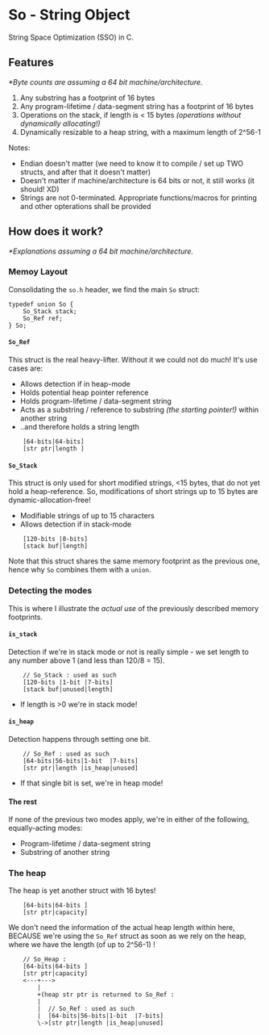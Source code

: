 # So - String Object

String Space Optimization (SSO) in C.

## Features

*\*Byte counts are assuming a 64 bit machine/architecture.*

1. Any substring has a footprint of 16 bytes
2. Any program-lifetime / data-segment string has a footprint of 16 bytes
3. Operations on the stack, if length is < 15 bytes *(operations without dynamically allocating!)*
4. Dynamically resizable to a heap string, with a maximum length of 2^56-1

Notes:

- Endian doesn't matter (we need to know it to compile / set up TWO structs, and after that it doesn't matter)
- Doesn't matter if machine/architecture is 64 bits or not, it still works (it should! XD)
- Strings are not 0-terminated. Appropriate functions/macros for printing and other opterations shall be provided

## How does it work?

*\*Explanations assuming a 64 bit machine/architecture.*

### Memoy Layout

Consolidating the `so.h` header, we find the main `So` struct:

```
typedef union So {
    So_Stack stack;
    So_Ref ref;
} So;
```

#### `So_Ref`

This struct is the real heavy-lifter. Without it we could not do much! It's use cases are:

- Allows detection if in heap-mode
- Holds potential heap pointer reference
- Holds program-lifetime / data-segment string
- Acts as a substring / reference to substring *(the starting pointer!)* within another string
- ..and therefore holds a string length

```
    [64-bits|64-bits]
    [str ptr|length ]
```

#### `So_Stack`

This struct is only used for short modified strings, <15 bytes, that do not yet hold a heap-reference.
So, modifications of short strings up to 15 bytes are dynamic-allocation-free!

- Modifiable strings of up to 15 characters
- Allows detection if in stack-mode

```
    [120-bits |8-bits]
    [stack buf|length]
```

Note that this struct shares the same memory footprint as the previous one, hence why `So` combines them with a `union`.

### Detecting the modes

This is where I illustrate the *actual use* of the previously described memory footprints.

#### `is_stack`

Detection if we're in stack mode or not is really simple - we set length to any number above 1 (and less than 120/8 = 15).

```
    // So_Stack : used as such
    [120-bits |1-bit |7-bits]
    [stack buf|unused|length]
```

- If length is >0 we're in stack mode!

#### `is_heap`

Detection happens through setting one bit.

```
    // So_Ref : used as such
    [64-bits|56-bits|1-bit  |7-bits]
    [str ptr|length |is_heap|unused]
```

- If that single bit is set, we're in heap mode!

#### The rest

If none of the previous two modes apply, we're in either of the following, equally-acting modes:

- Program-lifetime / data-segment string
- Substring of another string

### The heap

The heap is yet another struct with 16 bytes!

```
    [64-bits|64-bits ]
    [str ptr|capacity]
```

We don't need the information of the actual heap length within here, BECAUSE
we're using the `So_Ref` struct as soon as we rely on the heap, where we have
the length (of up to 2^56-1) !

```
    // So_Heap :
    [64-bits|64-bits ]
    [str ptr|capacity]
    <---+--->
        | 
        +(heap str ptr is returned to So_Ref :
        |  
        |  // So_Ref : used as such
        |  [64-bits|56-bits|1-bit  |7-bits]
        \->[str ptr|length |is_heap|unused]
```

